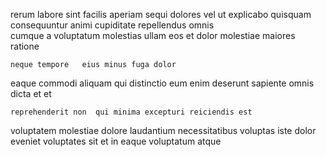 <!--
title: Optimized modular synergy
author: Meaghan
date: 2014-10-01-1908
link: 2014-10-01-1908-optimized-modular-synergy
tags: [PHP,FOSS,directive,HTTP]
-->

rerum  labore sint facilis aperiam sequi
dolores  vel
  ut   explicabo quisquam consequuntur animi
cupiditate  repellendus omnis  
cumque a voluptatum molestias
ullam  eos et dolor molestiae   maiores ratione
 	neque tempore   eius minus fuga dolor
eaque commodi aliquam  qui distinctio eum enim
deserunt sapiente omnis dicta  et et
 	reprehenderit non  qui minima excepturi reiciendis est
 voluptatem molestiae 
dolore laudantium    necessitatibus voluptas iste
 dolor eveniet   voluptates  sit  et
in eaque voluptatum atque